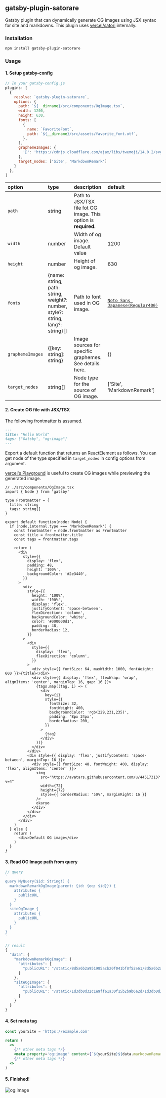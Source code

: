 ## gatsby-plugin-satorare
Gatsby plugin that can dynamically generate OG images using JSX syntax for site and markdowns. This plugin uses [vercel/satori](https://github.com/vercel/satori) internally.

### Installation

```sh
npm install gatsby-plugin-satorare
```

### Usage
#### 1. Setup gatsby-config
```js
// In your gatsby-config.js
plugins: [
  {
    resolve: `gatsby-plugin-satorare`,
    options: {
      path: `${__dirname}/src/components/OgImage.tsx`,
      width: 1200,
      height: 630,
      fonts: [
        {
          name: `FavoriteFont`,
          path: `${__dirname}/src/assets/favorite_font.otf`,
        },
      ],
      graphemeImages: {
        '🤯': 'https://cdnjs.cloudflare.com/ajax/libs/twemoji/14.0.2/svg/1f92f.svg',
      },
      target_nodes: ['Site', 'MarkdownRemark']
    }
  },
]
```

|option|type|description|default|
|:-----|:---|:----------|:------|
|`path`|string|Path to JSX/TSX file fot OG image. This option is **required**.||
|`width`|number|Width of og image. Default value|1200|
|`height`|number|Height of og image.|630|
|`fonts`|{name: string, path: string, weight?: number, style?: string, lang?: string}[]|Path to font used in OG image.|[`Noto Sans Japanese(Regular400)`](https://fonts.google.com/noto/specimen/Noto+Sans+JP)|
|`graphemeImages`|{[key: string]: string}|Image sources for specific graphemes. See details [here](https://github.com/vercel/satori#emojis).|{}|
|`target_nodes`|string[]|Node type for the source of OG image.|['Site', 'MarkdownRemark']|

#### 2. Create OG file with JSX/TSX
The following frontmatter is assumed.

```md
---
title: "Hello World"
tags: ["Gatsby", "og:image"]
---
```

Export a default function that returns an ReactElement as follows. You can get node of the type specified in `target_nodes` in config options from argument.

[vercel's Playground](https://og-playground.vercel.app) is useful to create OG images while previewing the generated image.

```tsx
// ./src/components/OgImage.tsx
import { Node } from 'gatsby'

type Frontmatter = {
  title: string
  tags: string[]
}

export default function(node: Node) {
  if (node.internal.type === 'MarkdownRemark') {
    const frontmatter = node.frontmatter as Frontmatter
    const title = frontmatter.title
    const tags = frontmatter.tags

    return (
      <div
        style={{
          display: 'flex',
          padding: 48,
          height: '100%',
          backgroundColor: '#2e3440',
        }}
      >
        <div
          style={{
            height: '100%',
            width: '100%',
            display: 'flex',
            justifyContent: 'space-between',
            flexDirection: 'column',
            backgroundColor: 'white',
            color: '#000000d1',
            padding: 48,
            borderRadius: 12,
          }}
        >
          <div
            style={{
              display: 'flex',
              flexDirection: 'column',
            }}
          >
            <div style={{ fontSize: 64, maxWidth: 1000, fontWeight: 600 }}>{title}</div>
            <div style={{ display: 'flex', flexWrap: 'wrap', alignItems: 'center', marginTop: 16, gap: 16 }}>
              {tags.map((tag, i) => (
                <div
                  key={i}
                  style={{
                    fontSize: 32,
                    fontWeight: 400,
                    backgroundColor: 'rgb(229,231,235)',
                    padding: '8px 24px',
                    borderRadius: 200,
                  }}
                >
                  {tag}
                </div>
              ))}
            </div>
          </div>
          <div style={{ display: 'flex', justifyContent: 'space-between', marginTop: 16 }}>
            <div style={{ fontSize: 48, fontWeight: 400, display: 'flex', alignItems: 'center' }}>
              <img
                src="https://avatars.githubusercontent.com/u/44517313?v=4"
                width={72}
                height={72}
                style={{ borderRadius: '50%', marginRight: 16 }}
              />
              okaryo
            </div>
          </div>
        </div>
      </div>
    )
  } else {
    return (
      <div>Default OG image</div>
    )
  }
}
```

#### 3. Read OG Image path from query
```js
// query
`
query MyQuery($id: String!) {
  markdownRemarkOgImage(parent: {id: {eq: $id}}) {
    attributes {
      publicURL
    }
  }
  siteOgImage {
    attributes {
      publicURL
    }
  }
}
`

// result
{
  "data": {
    "markdownRemarkOgImage": {
      "attributes": {
        "publicURL": "/static/8d5a6b2a951985acb20f041bf8f52e61/8d5a6b2a951985acb20f041bf8f52e61.png"
      }
    },
    "siteOgImage": {
      "attributes": {
        "publicURL": "/static/1d3db0d32c1e9ff61a30f15b2b9b6a2d/1d3db0d32c1e9ff61a30f15b2b9b6a2d.png"
      }
    }
  }
}
```

#### 4. Set meta tag
```jsx
const yourSite = 'https://example.com'

return (
  <>
    {/* other meta tags */}
    <meta property='og:image' content={`${yourSite}${data.markdownRemarkOgImage.attributes.publicURL}`} />
    {/* other meta tags */}
  <>
)
```

#### 5. Finished!
![og:image](https://user-images.githubusercontent.com/44517313/218302838-61784400-4b6f-422b-8512-45b8bb9d433d.png)
